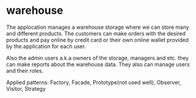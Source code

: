 # warehouse

The applocation manages a warehouse storage where we can store many and different products. 
The customers can make orders with the desired products and pay online by credit card or their own online wallet 
provided by the application for each user.

Also the admin users a.k.a owners of the storage, managers and etc. they can make reports about the warehouse data.
They also can manage users and their roles.

Applied patterns: Factory, Facade, Prototype(not used well), Observer, Visitor, Strategy
